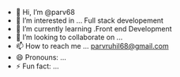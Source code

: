 - 👋 Hi, I’m @parv68
- 👀 I’m interested in ... Full stack developement
- 🌱 I’m currently learning .Front end Development
- 💞️ I’m looking to collaborate on ...
- 📫 How to reach me ... parvruhil68@gmail.com
- 😄 Pronouns: ...
- ⚡ Fun fact: ...

<!---
parv68/parv68 is a ✨ special ✨ repository because its `README.md` (this file) appears on your GitHub profile.
You can click the Preview link to take a look at your changes.
--->
